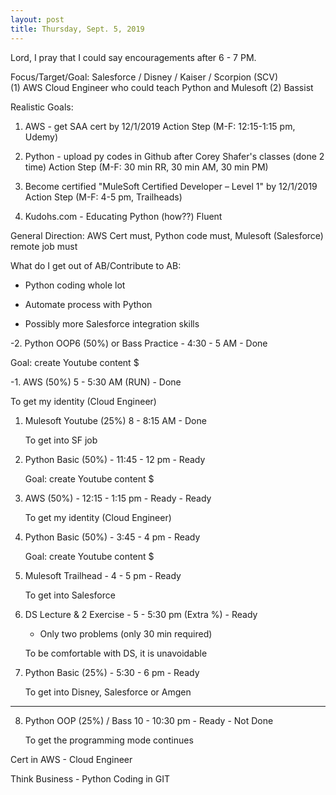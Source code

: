 ```yaml
---
layout: post
title: Thursday, Sept. 5, 2019
---
```


Lord, I pray that I could say encouragements after 6 - 7 PM.
  

Focus/Target/Goal:  Salesforce / Disney / Kaiser / Scorpion (SCV)     
(1) AWS Cloud Engineer who could teach Python and Mulesoft (2) Bassist

Realistic Goals: 
1) AWS - get SAA cert by 12/1/2019
   Action Step (M-F: 12:15-1:15 pm, Udemy)

2) Python - upload py codes in Github after Corey Shafer's classes (done 2 time)
   Action Step (M-F: 30 min RR, 30 min AM, 30 min PM)

3) Become certified "MuleSoft Certified Developer – Level 1" by 12/1/2019
   Action Step (M-F: 4-5 pm, Trailheads)

4) Kudohs.com - Educating Python (how??)
   Fluent   


General Direction: AWS Cert must, Python code must, Mulesoft (Salesforce) remote job must

What do I get out of AB/Contribute to AB:

- Python coding whole lot

- Automate process with Python

- Possibly more Salesforce integration skills

      
-2. Python OOP6 (50%) or Bass Practice - 4:30 - 5 AM - Done 

  Goal: create Youtube content $



-1. AWS (50%) 5 - 5:30 AM (RUN) - Done  
   
   To get my identity (Cloud Engineer)



1. Mulesoft Youtube (25%) 8 - 8:15 AM - Done 
   
   To get into SF job




2. Python Basic (50%) - 11:45 - 12 pm - Ready  
   
   Goal: create Youtube content $



3. AWS (50%) - 12:15 - 1:15 pm - Ready - Ready
   
   To get my identity (Cloud Engineer)




4. Python Basic (50%) - 3:45 - 4 pm - Ready
   
   Goal: create Youtube content $



5. Mulesoft Trailhead - 4 - 5 pm - Ready
   
   To get into Salesforce 



6. DS Lecture & 2 Exercise - 5 - 5:30 pm (Extra %) - Ready
   
   - Only two problems (only 30 min required)
   
   To be comfortable with DS, it is unavoidable



7. Python Basic (25%) - 5:30 - 6 pm - Ready
   
   To get into Disney, Salesforce or Amgen


--------------------------------------------



8. Python OOP (25%) / Bass 10 - 10:30 pm - Ready  - Not Done
   
   To get the programming mode continues


Cert in AWS - Cloud Engineer

Think Business - Python Coding in GIT
